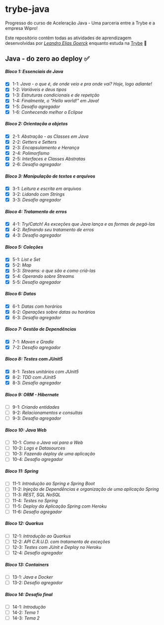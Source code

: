 # trybe-java
Progresso do curso de Aceleração Java - Uma parceria entre a Trybe e a empresa Wipro!

Este repositório contêm todas as atividades de aprendizagem desenvolvidas por _[Leandro Elias Goerck](https://www.linkedin.com/in/leandro-elias-goerck-29933a203)_ enquanto estuda na [Trybe](https://www.betrybe.com/) :rocket:

## Java - do zero ao deploy :white_check_mark:

##### Bloco 1: Essenciais de Java

- [x] 1-1: _Java - o que é, de onde veio e pra onde vai? Hoje, logo adiante!_
- [x] 1-2: _Variáveis e deus tipos_
- [x] 1-3: _Estruturas condicionais e de repetção_
- [x] 1-4: _Finalmente, o "Hello world!" em Java!_
- [x] 1-5: _Desafio agregador_
- [x] 1-6: _Conhecendo melhor o Eclipse_

##### Bloco 2: Orientação a objetos

- [x] 2-1: _Abstração - as Classes em Java_
- [x] 2-2: _Getters e Setters_
- [x] 2-3: _Encapsulamento e Herança_
- [x] 2-4: _Polimorfismo_
- [x] 2-5: _Interfaces e Classes Abstratas_
- [x] 2-6: _Desafio agregador_

##### Bloco 3: Manipulação de textos e arquivos

- [x] 3-1: _Leitura e escrita em arquivos_
- [x] 3-2: _Lidando com Strings_
- [x] 3-3: _Desafio agregador_

##### Bloco 4: Tratamento de erros

- [x] 4-1: _Try/Catch! As exceções que Java lança e as formas de pegá-las_
- [x] 4-2: _Refinando seu tratamento de erros_
- [x] 4-3: _Desafio agregador_

##### Bloco 5: Coleções

- [x] 5-1: _List e Set_
- [x] 5-2: _Map_
- [x] 5-3: _Streams: o que são e como criá-las_
- [x] 5-4: _Operando sobre Streams_
- [x] 5-5: _Desafio agregador_

##### Bloco 6: Datas

- [x] 6-1: _Datas com horários_
- [x] 6-2: _Operações sobre datas ou horários_
- [x] 6-3: _Desafio agregador_

##### Bloco 7: Gestão de Dependências

- [x] 7-1: _Maven e Gradle_
- [x] 7-2: _Desafio agregador_

##### Bloco 8: Testes com JUnit5

- [x] 8-1: _Testes unitários com JUnit5_
- [x] 8-2: _TDD com JUnit5_
- [x] 8-3: _Desafio agregador_

##### Bloco 9: ORM - Hibernate

- [ ] 9-1: _Criando entidades_
- [ ] 9-2: _Relacionamentos e consultas_
- [ ] 9-3: _Desafio agregador_

##### Bloco 10: Java Web

- [ ] 10-1: _Como o Java vai para a Web_
- [ ] 10-2: _Logs e Datasources_
- [ ] 10-3: _Fazendo deploy de uma aplicação_
- [ ] 10-4: _Desafio agregador_

##### Bloco 11: Spring

- [ ] 11-1: _Introdução ao Spring e Spring Boot_
- [ ] 11-2: _Injeção de Dependências e organização de uma aplicação Spring_
- [ ] 11-3: _REST, SQL NoSQL_
- [ ] 11-4: _Testes no Spring_
- [ ] 11-5: _Deploy da Aplicação Spring com Heroku_
- [ ] 11-6: _Desafio agregador_

##### Bloco 12: Quarkus

- [ ] 12-1: _Introdução ao Quarkus_
- [ ] 12-2: _API C.R.U.D. com tratamento de exceções_
- [ ] 12-3: _Testes com JUnit e Deploy no Heroku_
- [ ] 12-4: _Desafio agregador_

##### Bloco 13: Containers

- [ ] 13-1: _Java e Docker_
- [ ] 13-2: _Desafio agregador_

##### Bloco 14: Desafio final

- [ ] 14-1: _Introdução_
- [ ] 14-2: _Tema 1_
- [ ] 14-3: _Tema 2_
